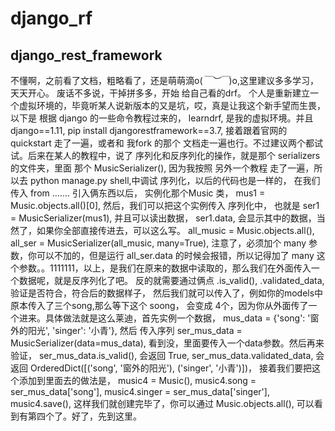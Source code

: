 # django_rf
## django_rest_framework
不懂啊，之前看了文档，粗略看了，还是萌萌滴o(*￣︶￣*)o,这里建议多多学习，天天开心。
废话不多说，干掉拼多多，开始 给自己看的drf。
个人是重新建立一个虚拟环境的，毕竟听某人说新版本的又是坑，哎，真是让我这个新手望而生畏，以下是 根据 django 的一些命令教程过来的，
learndrf, 是我的虚拟环境。并且 django==1.11, pip install djangorestframework==3.7, 接着跟着官网的 quickstart 走了一遍，或者和
我fork 的那个 文档走一遍也行。不过建议两个都试试。后来在某人的教程中，说了 序列化和反序列化的操作，就是那个 serializers 的文件夹，里面
那个 MusicSerializer(), 因为我按照 另外一个教程 走了一遍，所以去 python manage.py shell,中调试 序列化，以后的代码也是一样的，
在我们传入 from ....... 引入俩东西以后， 实例化那个Music 类， mus1 = Music.objects.all()[0], 然后，我们可以把这个实例传入 序列化中，
也就是  ser1 = MusicSerializer(mus1), 并且可以读出数据， ser1.data, 会显示其中的数据，当然了，如果你全部直接传进去，可以这么写。
all_music = Music.objects.all(), all_ser = MusicSerializer(all_music, many=True), 注意了，必须加个 many 参数，你可以不加的，但是运行
all_ser.data 的时候会报错，所以记得加了 many 这个参数。。1111111，以上，是我们在原来的数据中读取的，那么我们在外面传入一个数据呢，就是反序列化了吧。
反的就需要通过俩点  .is_valid(), .validated_data, 验证是否符合，符合后的数据样子， 然后我们就可以传入了，例如你的models中原本传入了三个song,那么等下这个 soong， 会变成 4个，因为你从外面传了一个进来。具体做法就是这么莱迪，首先实例一个数据， mus_data = {'song': '窗外的阳光', 'singer': '小青'},
然后 传入序列 ser_mus_data = MusicSerializer(data=mus_data), 看到没，里面要传入一个data参数。然后再来验证， ser_mus_data.is_valid(), 会返回 True, ser_mus_data.validated_data, 会返回 OrderedDict([('song', '窗外的阳光'), ('singer', '小青')])， 接着我们要把这个添加到里面去的做法是，
music4 = Music(), music4.song = ser_mus_data['song'], music4.singer = ser_mus_data['singer'], music4.save(), 这样我们就创建完毕了，你可以通过 Music.objects.all(), 可以看到有第四个了。好了，先到这里。
